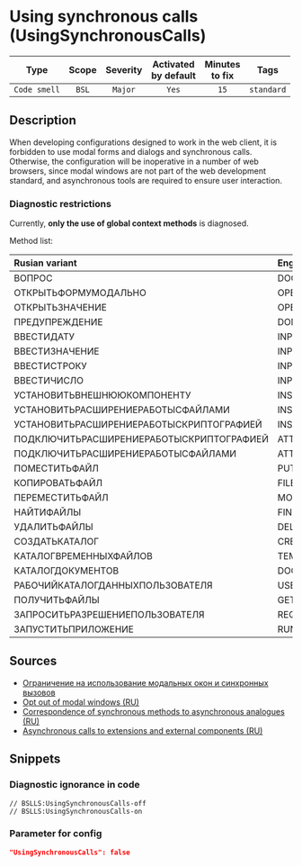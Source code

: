 # Using synchronous calls (UsingSynchronousCalls)

 |     Type     | Scope | Severity | Activated<br>by default | Minutes<br>to fix |    Tags    |
 |:------------:|:-----:|:--------:|:-----------------------------:|:-----------------------:|:----------:|
 | `Code smell` | `BSL` | `Major`  |             `Yes`             |          `15`           | `standard` | 

<!-- Блоки выше заполняются автоматически, не трогать -->
## Description

When developing configurations designed to work in the web client, it is forbidden to use modal forms and dialogs and synchronous calls. Otherwise, the configuration will be inoperative in a number of web browsers, since modal windows are not part of the web development standard, and asynchronous tools are required to ensure user interaction.

### Diagnostic restrictions

Currently, **only the use of global context methods** is diagnosed.

Method list:

| Rusian variant                           | English variant            |
|:---------------------------------------- |:-------------------------- |
| ВОПРОС                                   | DOQUERYBOX                 |
| ОТКРЫТЬФОРМУМОДАЛЬНО                     | OPENFORMMODAL              |
| ОТКРЫТЬЗНАЧЕНИЕ                          | OPENVALUE                  |
| ПРЕДУПРЕЖДЕНИЕ                           | DOMESSAGEBOX               |
| ВВЕСТИДАТУ                               | INPUTDATE                  |
| ВВЕСТИЗНАЧЕНИЕ                           | INPUTVALUE                 |
| ВВЕСТИСТРОКУ                             | INPUTSTRING                |
| ВВЕСТИЧИСЛО                              | INPUTNUMBER                |
| УСТАНОВИТЬВНЕШНЮЮКОМПОНЕНТУ              | INSTALLADDIN               |
| УСТАНОВИТЬРАСШИРЕНИЕРАБОТЫСФАЙЛАМИ       | INSTALLFILESYSTEMEXTENSION |
| УСТАНОВИТЬРАСШИРЕНИЕРАБОТЫСКРИПТОГРАФИЕЙ | INSTALLCRYPTOEXTENSION     |
| ПОДКЛЮЧИТЬРАСШИРЕНИЕРАБОТЫСКРИПТОГРАФИЕЙ | ATTACHCRYPTOEXTENSION      |
| ПОДКЛЮЧИТЬРАСШИРЕНИЕРАБОТЫСФАЙЛАМИ       | ATTACHFILESYSTEMEXTENSION  |
| ПОМЕСТИТЬФАЙЛ                            | PUTFILE                    |
| КОПИРОВАТЬФАЙЛ                           | FILECOPY                   |
| ПЕРЕМЕСТИТЬФАЙЛ                          | MOVEFILE                   |
| НАЙТИФАЙЛЫ                               | FINDFILES                  |
| УДАЛИТЬФАЙЛЫ                             | DELETEFILES                |
| СОЗДАТЬКАТАЛОГ                           | CREATEDIRECTORY            |
| КАТАЛОГВРЕМЕННЫХФАЙЛОВ                   | TEMPFILESDIR               |
| КАТАЛОГДОКУМЕНТОВ                        | DOCUMENTSDIR               |
| РАБОЧИЙКАТАЛОГДАННЫХПОЛЬЗОВАТЕЛЯ         | USERDATAWORKDIR            |
| ПОЛУЧИТЬФАЙЛЫ                            | GETFILES                   |
| ЗАПРОСИТЬРАЗРЕШЕНИЕПОЛЬЗОВАТЕЛЯ          | REQUESTUSERPERMISSION      |
| ЗАПУСТИТЬПРИЛОЖЕНИЕ                      | RUNAPP                     |

## Sources

* [Ограничение на использование модальных окон и синхронных вызовов](https://its.1c.ru/db/v8std/content/703/hdoc/)
* [Opt out of modal windows (RU)](https://its.1c.ru/db/metod8dev#content:5272:hdoc)
* [Correspondence of synchronous methods to asynchronous analogues (RU)](https://its.1c.ru/db/v838doc#bookmark:dev:TI000000438)
* [Asynchronous calls to extensions and external components (RU)](http://v8.1c.ru/o7/201412async/index.htm)

## Snippets

<!-- Блоки ниже заполняются автоматически, не трогать -->
### Diagnostic ignorance in code

```bsl
// BSLLS:UsingSynchronousCalls-off
// BSLLS:UsingSynchronousCalls-on
```

### Parameter for config

```json
"UsingSynchronousCalls": false
```
